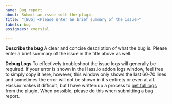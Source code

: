```yaml
---
name: Bug report
about: Submit an issue with the plugin
title: "[BUG] <Please enter an brief summary of the issue>"
labels: bug
assignees: xversial

---
```


**Describe the bug**
A clear and concise description of what the bug is.  Please enter a brief summary of the issue in the title above as well.

**Debug Logs**
To effectively troubleshoot the issue logs will generally be required.  If your error is shown in the Hass.io addon logs window, feel free to simply copy it here, however, this window only shows the last 60-70 lines and sometimes the error will not be shown in it's entirety or even at all.  Hass.io makes it difficult, but I have written up a process to [get full logs](https://github.com/xversial/ring-mqtt-hassio-addon/blob/master/GET-LOGS.md) from the plugin.  When possible, please do this when submitting a bug report.
